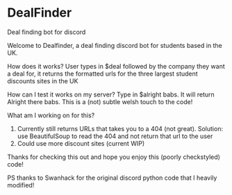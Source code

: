 # DealFinder
Deal finding bot for discord


Welcome to Dealfinder, a deal finding discord bot for students based in the UK.

How does it works?
User types in $deal followed by the company they want a deal for, it returns the formatted urls for the three largest student discounts sites in the UK 

How can I test it works on my server?
Type in $alright babs. It will return Alright there babs. This is a (not) subtle welsh touch to the code!

What am I working on for this?
1. Currently still returns URLs that takes you to a 404 (not great). Solution: use BeautifulSoup to read the 404 and not return that url to the user
2. Could use more discount sites (current WIP)


Thanks for checking this out and hope you enjoy this (poorly checkstyled) code!

PS thanks to Swanhack for the original discord python code that I heavily modified!
